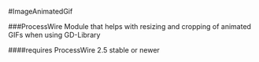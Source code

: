 #ImageAnimatedGif

###ProcessWire Module that helps with resizing and cropping of animated GIFs when using GD-Library

####requires ProcessWire 2.5 stable or newer
